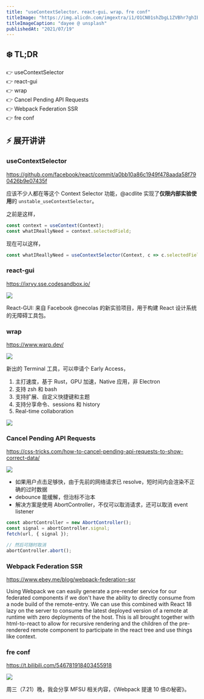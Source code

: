 ```yaml
---
title: "useContextSelector、react-gui、wrap、fre conf"
titleImage: "https://img.alicdn.com/imgextra/i1/O1CN01shZbgL1ZVBhr7ghIB_!!6000000003199-0-tps-1920-1080.jpg"
titleImageCaption: "dayee @ unsplash"
publishedAt: "2021/07/19"
---
```


## ❄️ TL;DR

👉 useContextSelector<br />
👉 react-gui<br />
👉 wrap<br />
👉 Cancel Pending API Requests<br />
👉 Webpack Federation SSR<br />
👉 fre conf<br />

## ⚡ 展开讲讲

### useContextSelector
https://github.com/facebook/react/commit/a0bb10a86c1949f478aada58f790426b9e07435f

应该不少人都在等这个 Context Selector 功能，@acdlite 实现了**仅限内部实验使用**的 `unstable_useContextSelector`。

之前是这样，

```ts
const context = useContext(Context);
const whatIReallyNeed = context.selectedField;
```

现在可以这样，

```ts
const whatIReallyNeed = useContextSelector(Context, c => c.selectedField);
```

### react-gui
https://ixrvy.sse.codesandbox.io/

![](https://img.alicdn.com/imgextra/i2/O1CN011l0VGU1Etp53kLQrS_!!6000000000410-2-tps-1002-550.png)

React-GUI: 来自 Facebook @necolas 的新实验项目，用于构建 React 设计系统的无障碍工具包。

### wrap
https://www.warp.dev/

![](https://img.alicdn.com/imgextra/i2/O1CN01pfSxrj21gShJeisWo_!!6000000007014-1-tps-556-238.gif)

新出的 Terminal 工具，可以申请个 Early Access，

1. 主打速度，基于 Rust，GPU 加速，Native 应用，非 Electron
2. 支持 zsh 和 bash
3. 支持扩展、自定义快捷键和主题
4. 支持分享命令、sessions 和 history
5. Real-time collaboration

![](https://img.alicdn.com/imgextra/i1/O1CN01HMzwsU29AsJ8aeomE_!!6000000008028-2-tps-800-665.png)

### Cancel Pending API Requests
https://css-tricks.com/how-to-cancel-pending-api-requests-to-show-correct-data/

![](https://img.alicdn.com/imgextra/i4/O1CN01IeiCF31IMARKLZsTG_!!6000000000878-1-tps-1280-720.gif)

* 如果用户点击足够快，由于先前的网络请求已 resolve，短时间内会渲染不正确的过时数据
* debounce 能缓解，但治标不治本
* 解决方案是使用 AbortController，不仅可以取消请求，还可以取消 event listener

```ts
const abortController = new AbortController();
const signal = abortController.signal;
fetch(url, { signal });

// 然后可随时取消
abortController.abort();
```

### Webpack Federation SSR
https://www.ebey.me/blog/webpack-federation-ssr

Using Webpack we can easily generate a pre-render service for our federated components if we don't have the ability to directly consume from a node build of the remote-entry. We can use this combined with React 18 lazy on the server to consume the latest deployed version of a remote at runtime with zero deployments of the host. This is all brought together with html-to-react to allow for recursive rendering and the children of the pre-rendered remote component to participate in the react tree and use things like context.

### fre conf
https://t.bilibili.com/546781918403455918

![](https://img.alicdn.com/imgextra/i2/O1CN01BrT5Zc1uiZD0OdVUC_!!6000000006071-2-tps-1932-1060.png)

周三（7.21）晚，我会分享 MFSU 相关内容，《Webpack 提速 10 倍の秘密》。
